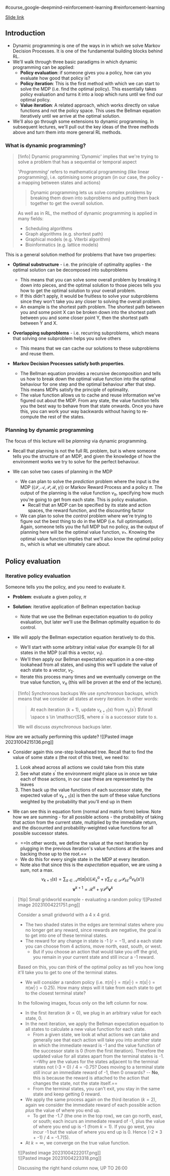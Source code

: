 #course_google-deepmind-reinforcement-learning #reinforcement-learning 

[Slide link](https://www.davidsilver.uk/wp-content/uploads/2020/03/DP.pdf)
## Introduction

- Dynamic programming is one of the ways in in which we solve Markov Decision Processes. It is one of the fundamental building blocks behind RL.
- We'll walk through three basic paradigms in which dynamic programming can be applied:
    - **Policy evaluation**: if someone gives you a policy, how can you evaluate how good that policy is?
    - **Policy iteration**: This is the first method with which we can start to solve the MDP (i.e. find the optimal policy). This essentially takes policy evaluation and turns it into a loop which runs until we find our optimal policy.
    - **Value iteration**: A related approach, which works directly on value functions and not the policy space. This uses the Bellman equation iteratively until we arrive at the optimal solution.
- We'll also go through some extensions to dynamic programming. In subsequent lectures, we'll pull out the key ideas of the three methods above and turn them into more general RL methods.

### What is dynamic programming?

> [!info] Dynamic programming
> '*Dynamic*' implies that we're trying to solve a problem that has a sequential or temporal aspect
> 
> '*Programming*' refers to mathematical programming (like linear programming), i.e. optimising some program (in our case, the policy - a mapping between states and actions)
> 
> > Dynamic programming lets us solve complex problems by breaking them down into subproblems and putting them back together to get the overall solution.
> 
> As well as in RL, the method of dynamic programming is applied in many fields:
> - Scheduling algorithms
> - Graph algorithms (e.g. shortest path)
> - Graphical models (e.g.  Viterbi algorithm)
> - Bioinformatics (e.g. lattice models)

This is a general solution method for problems that have two properties:

- **Optimal substructure** - i.e. the principle of optimality applies - the optimal solution can be decomposed into subproblems
    - This means that you can solve some overall problem by breaking it down into pieces, and the optimal solution to those pieces tells you how to get the optimal solution to your overall problem.
    - If this didn't apply, it would be fruitless to solve your subproblems since they won't take you any closer to solving the overall problem.
    - An example is the shortest path problem. The shortest path between you and some point X can be broken down into the shortest path between you and some closer point Y, then the shortest path between Y and X.

- **Overlapping subproblems** - i.e. recurring subproblems, which means that solving one subproblem helps you solve others
    - This means that we can cache our solutions to these subproblems and reuse them.

- **Markov Decision Processes satisfy both properties**.
    - The Bellman equation provides a recursive decomposition and tells us how to break down the optimal value function into the optimal behaviour for one step and the optimal behaviour after that step. This means MDPs satisfy the principle of optimality.
    - The value function allows us to cache and reuse information we've figured out about the MDP. From any state, the value function tells you the best way to behave from that state onwards. Once you have this, you can work your way backwards without having to re-compute the rest of the states.

### Planning by dynamic programming

The focus of this lecture will be *planning* via dynamic programming.

- Recall that planning is not the full RL problem, but is where someone tells you the structure of an MDP, and given the knowledge of how the environment works we try to solve for the perfect behaviour.

- We can solve two cases of planning in the MDP
    - We can plan to solve the *prediction* problem where the input is the MDP ($\langle \mathscr{S}, \mathscr{A}, \mathscr{P}, \mathscr{R}, \gamma \rangle$) or Markov Reward Process and a policy $\pi$. The output of the planning is the value function $v_\pi$, specifying how much you're going to get from each state. This is policy evaluation. 
        - Recall that an MDP can be specified by its state and action spaces, the reward function, and the discounting factor
    - We can plan to solve the *control* problem where we're trying to figure out the best thing to do in the MDP (i.e. full optimisation). Again, someone tells you the full MDP but no policy, as the output of planning here will be the optimal value function, $v_*$. Knowing the optimal value function implies that we'll also know the optimal policy $\pi_*$, which is what we ultimately care about.

## Policy evaluation
### Iterative policy evaluation

Someone tells you the policy, and you need to evaluate it.

- **Problem**: evaluate a given policy, $\pi$
- **Solution**: iterative application of Bellman expectation backup
    - Note that we use the Bellman expectation equation to do policy evaluation, but later we'll use the Bellman optimality equation to do control.

- We will apply the Bellman expectation equation iteratively to do this. 
    - We'll start with some arbitrary initial value (for example 0) for all states in the MDP (call this a vector, $v_1$).
    - We'll then apply our Bellman expectation equation in a one-step lookahead from all states, and using this we'll update the value of each state to a vector, $v_2$.
    - Iterate this process many times and we eventually converge on the true value function, $v_\pi$ (this will be proven at the end of the lecture).

> [!info] Synchronous backups
> We use *synchronous* backups, which means that we consider all states at every iteration. In other words:
> 
> > At each iteration ($k + 1$), update $v_{k+1}(s)$ from $v_k(s^\prime)$ $\forall \space s \in \mathscr{S}$, where $s^\prime$ is a successor state to $s$.
>   
> We will discuss *asynchronous* backups later.

How are we actually performing this update?
 ![[Pasted image 20231004215136.png]]

- Consider again this one-step lookahead tree. Recall that to find the value of some state $s$ (the root of this tree), we need to:
    1. Look ahead across all actions we could take from this state
    2. See what state $s^\prime$ the environment might place us in once we take each of those actions, in our case these are represented by the leaves
    3. Then back up the value functions of each successor state, the expected value of $v_{k+1}(s)$ is then the sum of these value functions weighted by the probability that you'll end up in them

- We can see this in equation form (normal and matrix form) below. Note how we are summing - for all possible actions - the probability of taking that action from the current state, multiplied by the immediate return, and the discounted and probability-weighted value functions for all possible successor states.
    - ==In other words, we define the value at the next iteration by plugging in the previous iteration's value functions at the leaves and backing those up to the root.== 
    - We do this for every single state in the MDP at every iteration.
    - Note also that since this is the *expectation* equation, we are using a sum, not a max.
$$v_{k+1}(s) = \sum_{a \in \mathscr{A}} \pi(a|s) \left( \mathscr{R}^a_s + \gamma \sum_{s' \in \mathscr{S}} \mathscr{P}_{ss'}^a v_k(s') \right)$$
$$\mathbf{v}^{k+1} = \mathscr{R}^\pi + \gamma \mathscr{P}^\pi \mathbf{v}^k$$

> [!tip] Small gridworld example - evaluating a random policy
> ![[Pasted image 20231004221751.png]]
> 
> Consider a small gridworld with a 4 x 4 grid.
> - The two shaded states in the edges are terminal states where you no longer get any reward, since rewards are negative, the goal is to get into one of these terminal states.
> - The reward for any change in state is -1 ($r = -1$), and a each state you can choose from 4 actions, move north, east, south, or west. 
>     - But if you choose an action that would take you off the grid, you remain in your current state and still incur a -1 reward.
> 
> Based on this, you can think of the optimal policy as tell you how long it'll take you to get to one of the terminal states.
> - We will consider a random policy (i.e. $\pi(n|\cdot) = \pi(e|\cdot) = \pi(s|\cdot) = \pi(w|\cdot) = 0.25$). How many steps will it take from each state to get to the closest terminal state?
>   
> In the following images, focus only on the left column for now. 
> - In the first iteration ($k = 0$), we plug in an arbitrary value for each state, 0.
> - In the next iteration, we apply the Bellman expectation equation to all states to calculate a new value function for each state.
>     - From a given state, we look at what actions we can take and generally see that each action will take you into another state in which the immediate reward is -1 and the value function of the successor state is 0 (from the first iteration). Therefore the updated value for all states apart from the terminal states is -1. ==Why are the values for the states adjacent to the terminal states not (-3 + 0) / 4 = -0.75? Does moving to a terminal state still incur an immediate reward of -1, then 0 onwards? -- **No**, this is because the reward is attached to the action that changes the state, not the state itself.==
>     - From the terminal states, you can't exit, you stay in the same state and keep getting 0 reward.
> - We apply the same process again on the third iteration ($k = 2$), again we consider the immediate reward of each possible action *plus* the value of where you end up.
>     - To get the -1.7 (the one in the top row), we can go north, east, or south; each incurs an immediate reward of -1, plus the value of where you end up is -1 (from $k = 1$). If you go west, you incur -1 but the value of where you end up is 0. Hence (-2 $\times$ 3 + -1) / 4 = -1.7(5).
> - At $k = \infty$, we converge on the true value function.
> 
> ![[Pasted image 20231004222017.png]]  
> ![[Pasted image 20231004223318.png]]
> 
> Discussing the right hand column now, UP TO 26:00


 

